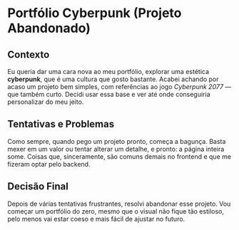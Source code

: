 # Portfólio Cyberpunk (Projeto Abandonado)

## Contexto

Eu queria dar uma cara nova ao meu portfólio, explorar uma estética **cyberpunk**, que é uma cultura que gosto bastante. Acabei achando por acaso um projeto bem simples, com referências ao jogo *Cyberpunk 2077* — que também curto. Decidi usar essa base e ver até onde conseguiria personalizar do meu jeito.

## Tentativas e Problemas

Como sempre, quando pego um projeto pronto, começa a bagunça. Basta mexer em um valor ou tentar alterar um detalhe, e pronto: a página inteira some. Coisas que, sinceramente, são comuns demais no frontend e que me fizeram optar pelo backend. 

## Decisão Final

Depois de várias tentativas frustrantes, resolvi abandonar esse projeto. Vou começar um portfólio do zero, mesmo que o visual não fique tão estiloso, pelo menos vai estar coeso e mais fácil de ajustar no futuro.
